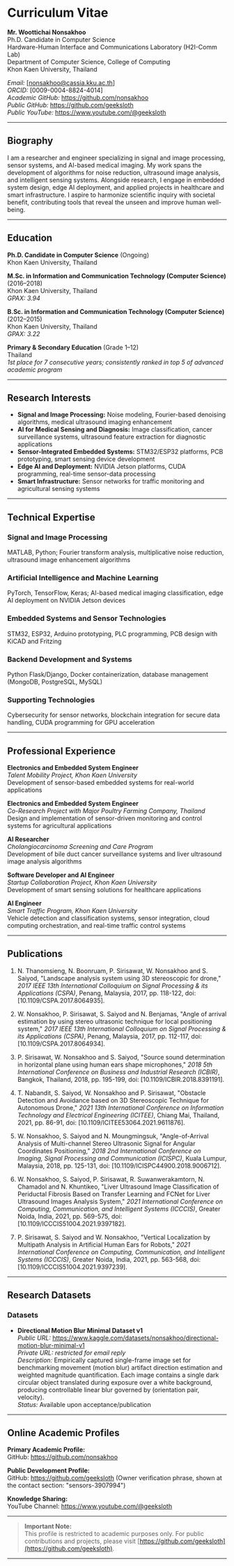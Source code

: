 # Curriculum Vitae

**Mr. Woottichai Nonsakhoo**  
Ph.D. Candidate in Computer Science  
Hardware-Human Interface and Communications Laboratory (H2I-Comm Lab)  
Department of Computer Science, College of Computing  
Khon Kaen University, Thailand  

*Email:* [nonsakhoo@cassia.kku.ac.th]  
*ORCID:* [0009-0004-8824-4014]  
*Academic GitHub:* https://github.com/nonsakhoo  
*Public GitHub:* https://github.com/geeksloth  
*Public YouTube:* https://www.youtube.com/@geeksloth  

---

## Biography

I am a researcher and engineer specializing in signal and image processing, sensor systems, and AI-based medical imaging. My work spans the development of algorithms for noise reduction, ultrasound image analysis, and intelligent sensing systems. Alongside research, I engage in embedded system design, edge AI deployment, and applied projects in healthcare and smart infrastructure. I aspire to harmonize scientific inquiry with societal benefit, contributing tools that reveal the unseen and improve human well-being.

---

## Education

**Ph.D. Candidate in Computer Science** (Ongoing)  
Khon Kaen University, Thailand  

**M.Sc. in Information and Communication Technology (Computer Science)** (2016–2018)  
Khon Kaen University, Thailand  
*GPAX: 3.94*

**B.Sc. in Information and Communication Technology (Computer Science)** (2012–2015)  
Khon Kaen University, Thailand  
*GPAX: 3.22*

**Primary & Secondary Education** (Grade 1–12)  
Thailand  
*1st place for 7 consecutive years; consistently ranked in top 5 of advanced academic program*

---

## Research Interests

- **Signal and Image Processing:** Noise modeling, Fourier-based denoising algorithms, medical ultrasound imaging enhancement
- **AI for Medical Sensing and Diagnosis:** Image classification, cancer surveillance systems, ultrasound feature extraction for diagnostic applications
- **Sensor-Integrated Embedded Systems:** STM32/ESP32 platforms, PCB prototyping, smart sensing device development
- **Edge AI and Deployment:** NVIDIA Jetson platforms, CUDA programming, real-time sensor-data processing
- **Smart Infrastructure:** Sensor networks for traffic monitoring and agricultural sensing systems

---

## Technical Expertise

### Signal and Image Processing
MATLAB, Python; Fourier transform analysis, multiplicative noise reduction, ultrasound image enhancement algorithms

### Artificial Intelligence and Machine Learning
PyTorch, TensorFlow, Keras; AI-based medical imaging classification, edge AI deployment on NVIDIA Jetson devices

### Embedded Systems and Sensor Technologies
STM32, ESP32, Arduino prototyping, PLC programming, PCB design with KiCAD and Fritzing

### Backend Development and Systems
Python Flask/Django, Docker containerization, database management (MongoDB, PostgreSQL, MySQL)

### Supporting Technologies
Cybersecurity for sensor networks, blockchain integration for secure data handling, CUDA programming for GPU acceleration

---

## Professional Experience

**Electronics and Embedded System Engineer**  
*Talent Mobility Project, Khon Kaen University*  
Development of sensor-based embedded systems for real-world applications

**Electronics and Embedded System Engineer**  
*Co-Research Project with Major Poultry Farming Company, Thailand*  
Design and implementation of sensor-driven monitoring and control systems for agricultural applications

**AI Researcher**  
*Cholangiocarcinoma Screening and Care Program*  
Development of bile duct cancer surveillance systems and liver ultrasound image analysis algorithms

**Software Developer and AI Engineer**  
*Startup Collaboration Project, Khon Kaen University*  
Development of smart sensing solutions for healthcare applications

**AI Engineer**  
*Smart Traffic Program, Khon Kaen University*  
Vehicle detection and classification systems, sensor integration, cloud computing orchestration, and real-time traffic control systems

---

## Publications
1. N. Thanomsieng, N. Boonruam, P. Sirisawat, W. Nonsakhoo and S. Saiyod, "Landscape analysis system using 3D stereoscopic for drone," *2017 IEEE 13th International Colloquium on Signal Processing & its Applications (CSPA)*, Penang, Malaysia, 2017, pp. 118-122, doi: [10.1109/CSPA.2017.8064935].

2. W. Nonsakhoo, P. Sirisawat, S. Saiyod and N. Benjamas, "Angle of arrival estimation by using stereo ultrasonic technique for local positioning system," *2017 IEEE 13th International Colloquium on Signal Processing & its Applications (CSPA)*, Penang, Malaysia, 2017, pp. 112-117, doi: [10.1109/CSPA.2017.8064934].

3. P. Sirisawat, W. Nonsakhoo and S. Saiyod, "Source sound determination in horizontal plane using human ears shape microphones," *2018 5th International Conference on Business and Industrial Research (ICBIR)*, Bangkok, Thailand, 2018, pp. 195-199, doi: [10.1109/ICBIR.2018.8391191].

4. T. Nabandit, S. Saiyod, W. Nonsakhoo and P. Sirisawat, "Obstacle Detection and Avoidance based on 3D Stereoscopic Technique for Autonomous Drone," *2021 13th International Conference on Information Technology and Electrical Engineering (ICITEE)*, Chiang Mai, Thailand, 2021, pp. 86-91, doi: [10.1109/ICITEE53064.2021.9611876].

5. W. Nonsakhoo, S. Saiyod and N. Moungmingsuk, "Angle-of-Arrival Analysis of Multi-channel Stereo Ultrasonic Signal for Angular Coordinates Positioning," *2018 2nd International Conference on Imaging, Signal Processing and Communication (ICISPC)*, Kuala Lumpur, Malaysia, 2018, pp. 125-131, doi: [10.1109/ICISPC44900.2018.9006712].

6. W. Nonsakhoo, S. Saiyod, P. Sirisawat, R. Suwanwerakamtorn, N. Chamadol and N. Khuntikeo, "Liver Ultrasound Image Classification of Periductal Fibrosis Based on Transfer Learning and FCNet for Liver Ultrasound Images Analysis System," *2021 International Conference on Computing, Communication, and Intelligent Systems (ICCCIS)*, Greater Noida, India, 2021, pp. 569-575, doi: [10.1109/ICCCIS51004.2021.9397182].

7. P. Sirisawat, S. Saiyod and W. Nonsakhoo, "Vertical Localization by Multipath Analysis in Artificial Human Ears for Robots," *2021 International Conference on Computing, Communication, and Intelligent Systems (ICCCIS)*, Greater Noida, India, 2021, pp. 563-568, doi: [10.1109/ICCCIS51004.2021.9397239].

---
<!--
### Papers Under Review / In Preparation

- "Movement Artifact Direction Estimation based on Signal Processing Analysis of Single-Frame Images"
- "A Novel Method for Movement Artifact Detection and Quantification Using Signal Analysis on a Controlled Empirical Image Dataset"
- "An Empirical Multi-Orientation-Velocity Motion Blur Single-Frame Images Dataset"

---
-->
## Research Datasets

### Datasets
- **Directional Motion Blur Minimal Dataset v1**  
  *Public URL:* https://www.kaggle.com/datasets/nonsakhoo/directional-motion-blur-minimal-v1  
  *Private URL:* *restricted for email reply*  
  *Description:* Empirically captured single-frame image set for benchmarking movement (motion blur) artifact direction estimation and weighted magnitude quantification. Each image contains a single dark circular object translated during exposure over a white background, producing controllable linear blur governed by (orientation pair, velocity).  
  *Status:* Available upon acceptance/publication


---

## Online Academic Profiles

**Primary Academic Profile:**  
GitHub: https://github.com/nonsakhoo

**Public Development Profile:**  
GitHub: https://github.com/geeksloth (Owner verification phrase, shown at the contact section: "sensors-3907994")  

**Knowledge Sharing:**  
YouTube Channel: https://www.youtube.com/@geeksloth


---

> **Important Note:**  
> This profile is restricted to academic purposes only. For public contributions and projects, please visit [https://github.com/geeksloth](https://github.com/geeksloth).
---

